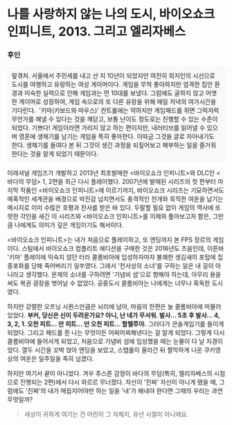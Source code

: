 # 나를 사랑하지 않는 나의 도시, 바이오쇼크 인피니트, 2013. 그리고 엘리자베스

### 후인 

<div style="background-color:#f8f8f8; padding:10px; border-radius:5px;">
랖겪처. 서울에서 주민세를 내고 산 지 10년이 되었지만 여전히 외지인의 시선으로 도시를 여행하고 유랑하는 여성 게이머이다.
게임을 무척 좋아하지만 엄격한 집안 환경과 미숙한 실력으로 인해 게임과는 먼 10대를 보냈다.
그럼에도 굴하지 않고 어엿한 게이머로 성장하여, 게임 속으로의 또 다른 유랑을 위해 매일 저녁의 여가시간을 기다린다. 
'키마(키보드와 마우스)' 컨트롤에는 약하지만 게임패드를 쥐면 그럭저럭 무언가를 해낼 수 있다는 것을 깨닫고, 보통 난이도 정도로는 진행할 수 있는 수준이 되었다. 기쁘다!
게임이라면 가리지 않고 하는 편이지만, 내러티브를 읽어낼 수 있으며 영혼에 생채기를 남기는 게임을 특히 좋아한다.
이따금 그것을 글로 자아내기도 한다. 생채기를 들여다 본 뒤 그것이 생긴 과정을 되짚어보고 해부하는 일을 즐거워한다는 것을 알게 되었기 때문이다.
</div>


이래셔널 게임즈가 개발하고 2013년 최초발매한 <바이오쇼크 인피니트>와 DLC인 <바다의 무덤> 1, 2편을 최근 다시 플레이했다. 2007년에 발매된 시리즈의 첫 편부터 마지막 작품인 <바이오쇼크 인피니트>에 이르기까지, 바이오쇼크 시리즈는 기묘하면서도 매혹적인 세계관을 배경으로 박진감 넘치면서도 충격적인 전개와 묵직한 여운을 남기는 메시지로 이미 수많은 호평과 찬사를 받은 바 있다. 두말할 필요 없이 게임의 역사에 또렷한 각인을 새긴 이 시리즈와 <바이오쇼크 인피니트>를 이제와 톺아보고자 함은, 그만큼 나에게도 의미가 깊은 게임이기도 해서이다.

<바이오쇼크 인피니트>는 내가 처음으로 플레이하고, 또 엔딩까지 본 FPS 장르의 게임이다. 스팀에서 바이오쇼크 컴플리트 에디션을 구매한 것은 2016년도 즈음인데, 이른바 '키마' 플레이에 익숙지 않던 터라 콜롬비아에 입성하자마자 불쾌한 생김새의 포탑에 집중포화를 당해 죽어버리기 일쑤였다. 그래서 '천사상의 소녀'를 구하는 일은 내 길이 아니라고 생각했다. 문제의 소녀를 구하려면 '기념비 섬'으로 향해야 하는데, 아무리 용을 써도 복권 광장을 벗어날 수 없었다. 공중도시 콜롬비아는 나에게는 너무나 혹독한 도시였다.

하지만 강렬한 오프닝 시퀀스만큼은 뇌리에 남아, 마음의 한편은 늘 콜롬비아에 머물러있었다. **부커, 당신은 신이 두려운가요? 아니, 난 네가 무서워. 발사… 5초 후 발사… 4, 3, 2, 1. 오천 피트… 만 피트… 만 오천 피트… 할렐루야.** 그러다가 콘솔게임기를 들이게 되었다. 그리고 패드를 쥔 나는 무엇이든 어찌어찌해낸다는 걸 알게 되었다. 그렇게 다시 콜롬비아에 들어서게 되었고, 처음으로 기념비 섬에 입성했을 때는 눈물이 다 날 지경이었다. 열두 시간을 꼬박 앉아 엔딩을 보았고, 스탭롤이 올라간 뒤 짤막하게 나온 쿠키영상의 여운은 일주일을 족히 넘겼다.

하지만 여기서 끝이 아니었다. 겨우 추스른 감정이 바다의 무덤(특히, 엘리자베스의 시점으로 진행되는 2편)에서 다시 와르르 무너졌다. 자신이 '진짜' 자신이 아니게 됐을 때, 그럼에도 '진짜'의 내가 매듭지어야만 하는 일을 '내'가 해내야 한다면 그때의 우리는 과연 무엇일까?

> 세상이 귀하게 여기는 건 어린이 그 자체지, 유년 시절이 아니에요.

